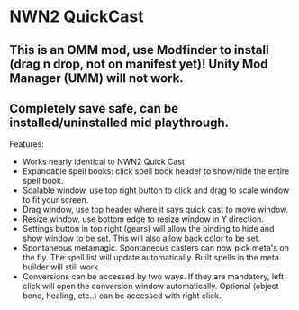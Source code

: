 # NWN2 QuickCast

## This is an OMM mod, use Modfinder to install (drag n drop, not on manifest yet)!  Unity Mod Manager (UMM) will not work.
## Completely save safe, can be installed/uninstalled mid playthrough.

Features:
*  Works nearly identical to NWN2 Quick Cast
*  Expandable spell books: click spell book header to show/hide the entire spell book.
*  Scalable window, use top right button to click and drag to scale window to fit your screen.
*  Drag window, use top header where it says quick cast to move window.
*  Resize window, use bottom edge to resize window in Y direction.
*  Settings button in top right (gears) will allow the binding to hide and show window to be set. This will also allow back color to be set.
*  Spontaneous metamagic. Spontaneous casters can now pick meta's on the fly.  The spell list will update automatically. Built spells in the meta builder will still work
*  Conversions can be accessed by two ways.  If they are mandatory, left click will open the conversion window automatically. Optional (object bond, healing, etc..) can be accessed with right click.
